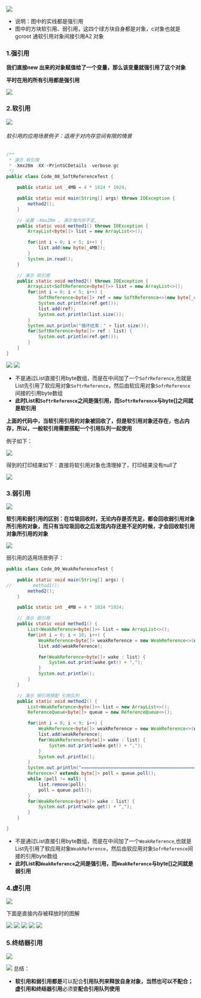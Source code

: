 ![](assets/02四种引用——强软弱虚/file-20250421173609454.png)
* 说明：图中的实线都是强引用
* 图中的方块软引用、弱引用，这四个绿方块自身都是对象，c对象也就是gcroot 通软引用对象间接引用A2 对象

### 1.强引用
**我们直接new 出来的对象赋值给了一个变量，那么该变量就强引用了这个对象**

**平时在用的所有引用都是强引用**

![](assets/02四种引用——强软弱虚/file-20250421173835184.png)
### 2.软引用

![](assets/02四种引用——强软弱虚/file-20250421173949161.png)

###### 软引用的应用场景例子：适用于对内存空间有限的情景
```java
/**
 * 演示 软引用
 * -Xmx20m -XX:+PrintGCDetails -verbose:gc
 */
public class Code_08_SoftReferenceTest {

    public static int _4MB = 4 * 1024 * 1024;

    public static void main(String[] args) throws IOException {
        method2();
    }

    // 设置 -Xmx20m , 演示堆内存不足,
    public static void method1() throws IOException {
        ArrayList<byte[]> list = new ArrayList<>();

        for(int i = 0; i < 5; i++) {
            list.add(new byte[_4MB]);
        }
        System.in.read();
    }

    // 演示 软引用
    public static void method2() throws IOException {
        ArrayList<SoftReference<byte[]>> list = new ArrayList<>();
        for(int i = 0; i < 5; i++) {
            SoftReference<byte[]> ref = new SoftReference<>(new byte[_4MB]);
            System.out.println(ref.get());
            list.add(ref);
            System.out.println(list.size());
        }
        System.out.println("循环结束：" + list.size());
        for(SoftReference<byte[]> ref : list) {
            System.out.println(ref.get());
        }
    }
}
```
![](assets/02四种引用——强软弱虚/file-20250421181257437.png)
![](assets/02四种引用——强软弱虚/file-20250421181325278.png)
* 不是通过List直接引用byte数组，而是在中间加了一个`SofrReference`,也就是List先引用了软应用对象`SoftrReference`，然后由软应用对象`SofrReference`间接的引用byte数组
* **此时List和`SoftrReference`之间是强引用，而`SoftrReference`与byte\[]之间就是软引用**


**上面的代码中，当软引用引用的对象被回收了，但是软引用对象还存在，也占内存，所以，一般软引用需要搭配一个引用队列一起使用**

例子如下：

![](assets/02四种引用——强软弱虚/file-20250421182735414.png)

得到的打印结果如下：直接将软引用对象也清理掉了，打印结果没有null了

![](assets/02四种引用——强软弱虚/file-20250421182819868.png)


### 3.弱引用
![](assets/02四种引用——强软弱虚/file-20250421174036031.png)



**软引用和弱引用的区别：在垃圾回收时，无论内存是否充足，都会回收弱引用对象所引用的对象，而只有当垃圾回收之后发现内存还是不足的时候，才会回收软引用对象所引用的对象**

![](assets/02四种引用——强软弱虚/file-20250421174708829.png)

弱引用的适用场景例子：

```java
public class Code_09_WeakReferenceTest {

    public static void main(String[] args) {
//        method1();
        method2();
    }

    public static int _4MB = 4 * 1024 *1024;

    // 演示 弱引用
    public static void method1() {
        List<WeakReference<byte[]>> list = new ArrayList<>();
        for(int i = 0; i < 10; i++) {
            WeakReference<byte[]> weakReference = new WeakReference<>(new byte[_4MB]);
            list.add(weakReference);

            for(WeakReference<byte[]> wake : list) {
                System.out.print(wake.get() + ",");
            }
            System.out.println();
        }
    }

    // 演示 弱引用搭配 引用队列
    public static void method2() {
        List<WeakReference<byte[]>> list = new ArrayList<>();
        ReferenceQueue<byte[]> queue = new ReferenceQueue<>();

        for(int i = 0; i < 9; i++) {
            WeakReference<byte[]> weakReference = new WeakReference<>(new byte[_4MB], queue);
            list.add(weakReference);
            for(WeakReference<byte[]> wake : list) {
                System.out.print(wake.get() + ",");
            }
            System.out.println();
        }
        System.out.println("===========================================");
        Reference<? extends byte[]> poll = queue.poll();
        while (poll != null) {
            list.remove(poll);
            poll = queue.poll();
        }
        for(WeakReference<byte[]> wake : list) {
            System.out.print(wake.get() + ",");
        }
    }

}


```
* 不是通过List直接引用byte数组，而是在中间加了一个`WeakReference`,也就是List先引用了软应用对象`WeakReference`，然后由软应用对象`SofrReference`间接的引用byte数组
* **此时List和`WeakReference`之间是强引用，而`WeakReference`与byte\[]之间就是弱引用**
### 4.虚引用
![](assets/02四种引用——强软弱虚/file-20250421175331236.png)

下面是直接内存被释放时的图解

![](assets/02四种引用——强软弱虚/file-20250421175049399.png)
![](assets/02四种引用——强软弱虚/file-20250421175123672.png)
![](assets/02四种引用——强软弱虚/file-20250421175132503.png)
![](assets/02四种引用——强软弱虚/file-20250421175234535.png)
![](assets/02四种引用——强软弱虚/file-20250421175257469.png)


### 5.终结器引用

![](assets/02四种引用——强软弱虚/file-20250421175950281.png)

![](assets/02四种引用——强软弱虚/file-20250421180020083.png)
总结：  
* **软引用和弱引用都是**可以配合**引用队列来释放自身对象，当然也可以不配合；虚引用和终结器引用**必须要**配合引用队列使用**


	